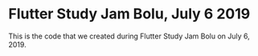 # Flutter Study Jam Bolu, July 6 2019

This is the code that we created during Flutter Study Jam Bolu on July 6, 2019.
